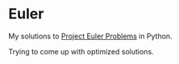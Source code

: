 Euler
=====

My solutions to [Project Euler Problems](http://projecteuler.net/problems) in Python.

Trying to come up with optimized solutions.
